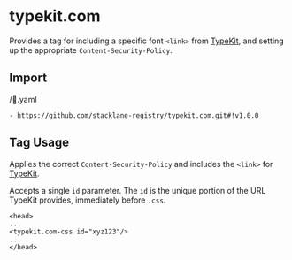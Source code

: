 # typekit.com

Provides a tag for including a specific font `<link>` from [TypeKit](https://typekit.com), and setting up the appropriate `Content-Security-Policy`.

## Import

/🔌.yaml

```
- https://github.com/stacklane-registry/typekit.com.git#!v1.0.0
```

## Tag Usage

Applies the correct `Content-Security-Policy` and includes the `<link>` for [TypeKit](https://typekit.com).

Accepts a single `id` parameter.  The `id` is the unique portion of the URL TypeKit provides, immediately before `.css`.

```
<head>
...
<typekit.com-css id="xyz123"/>
...
</head>
```
